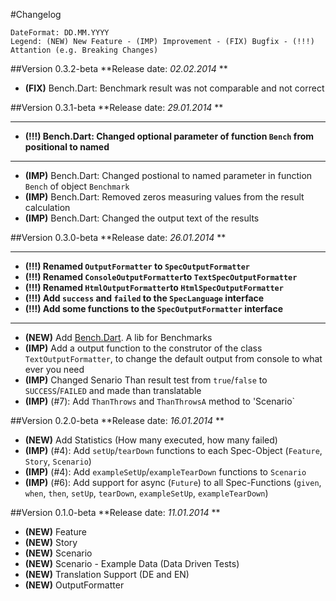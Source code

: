 #Changelog
```
DateFormat: DD.MM.YYYY
Legend: (NEW) New Feature - (IMP) Improvement - (FIX) Bugfix - (!!!) Attantion (e.g. Breaking Changes)

```

##Version 0.3.2-beta
**Release date: *02.02.2014* **

- **(FIX)** Bench.Dart: Benchmark result was not comparable and not correct

##Version 0.3.1-beta
**Release date: *29.01.2014* **

--------------------------------------------------------------
- **(!!!) Bench.Dart: Changed optional parameter of function `Bench` from positional to named**

--------------------------------------------------------------

- **(IMP)** Bench.Dart: Changed postional to named parameter in function `Bench` of object `Benchmark`
- **(IMP)** Bench.Dart: Removed zeros measuring values from the result calculation
- **(IMP)** Bench.Dart: Changed the output text of the results

##Version 0.3.0-beta
**Release date: *26.01.2014* **

--------------------------------------------------------------
- **(!!!) Renamed `OutputFormatter` to `SpecOutputFormatter`**
- **(!!!) Renamed `ConsoleOutputFormatter`to `TextSpecOutputFormatter`**
- **(!!!) Renamed `HtmlOutputFormatter`to `HtmlSpecOutputFormatter`**
- **(!!!) Add `success` and `failed` to the `SpecLanguage` interface**
- **(!!!) Add some functions to the `SpecOutputFormatter` interface**

--------------------------------------------------------------

- **(NEW)** Add [Bench.Dart](/doc/BenchDart.md). A lib for Benchmarks
- **(IMP)** Add a output function to the construtor of the class `TextOutputFormatter`, to change the default output from console to what ever you need
- **(IMP)** Changed Senario Than result test from `true`/`false` to `SUCCESS`/`FAILED` and made than translatable
- **(IMP)** (#7): Add `ThanThrows` and `ThanThrowsA` method to 'Scenario`

##Version 0.2.0-beta
**Release date: *16.01.2014* **

- **(NEW)** Add Statistics (How many executed, how many failed)
- **(IMP)** (#4): Add `setUp`/`tearDown` functions to each Spec-Object (`Feature`, `Story`, `Scenario`)
- **(IMP)** (#4): Add `exampleSetUp`/`exampleTearDown` functions to `Scenario`
- **(IMP)** (#6): Add support for async (`Future`) to all Spec-Functions (`given`, `when`, `then`, `setUp`, `tearDown`, `exampleSetUp`, `exampleTearDown`)

##Version 0.1.0-beta
**Release date: *11.01.2014* **

- **(NEW)** Feature
- **(NEW)** Story
- **(NEW)** Scenario
- **(NEW)** Scenario - Example Data (Data Driven Tests)
- **(NEW)** Translation Support (DE and EN)
- **(NEW)** OutputFormatter
